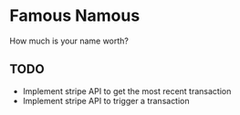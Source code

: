 Famous Namous
=============
How much is your name worth?

TODO
----
- Implement stripe API to get the most recent transaction
- Implement stripe API to trigger a transaction